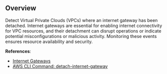 ## Overview

Detect Virtual Private Clouds (VPCs) where an internet gateway has been detached. Internet gateways are essential for enabling internet connectivity for VPC resources, and their detachment can disrupt operations or indicate potential misconfigurations or malicious activity. Monitoring these events ensures resource availability and security.

**References**:
- [Internet Gateways](https://docs.aws.amazon.com/vpc/latest/userguide/VPC_Internet_Gateway.html)
- [AWS CLI Command: detach-internet-gateway](https://docs.aws.amazon.com/cli/latest/reference/ec2/detach-internet-gateway.html)
